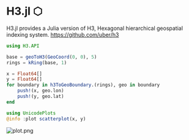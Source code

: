 # H3.jl ⬡

H3.jl provides a Julia version of H3, Hexagonal hierarchical geospatial indexing system. https://github.com/uber/h3

```julia
using H3.API

base = geoToH3(GeoCoord(0, 0), 5)
rings = kRing(base, 1)

x = Float64[]
y = Float64[]
for boundary in h3ToGeoBoundary.(rings), geo in boundary
    push!(x, geo.lon)
    push!(y, geo.lat)
end

using UnicodePlots
@info :plot scatterplot(x, y)
```
![plot.png](https://wookay.github.io/docs/H3.jl/assets/h3/plot.png)
